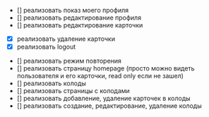 - [] реализовать показ моего профиля
- [] реализовать редактирование профиля
- [] реализовать редактирование карточки
- [x] реализовать удаление карточки
- [x] реализовать logout
- [] реализовать режим повторения
- [] реализовать страницу homepage (просто можно видеть пользователя и его карточки, read only если не зашел)
- [] реализовать колоды
- [] реализовать страницы с колодами
- [] реализовать добавление, удаление карточек в колоды
- [] реализовать создание, редактирование, удаление колоды